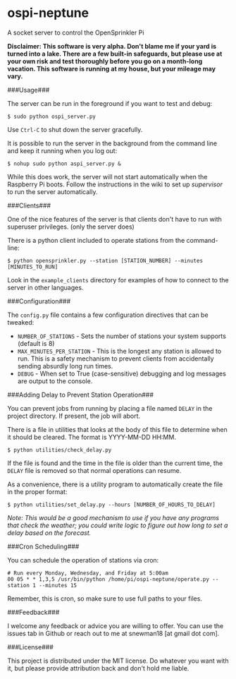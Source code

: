 ospi-neptune
============

A socket server to control the OpenSprinkler Pi

**Disclaimer: This software is very alpha. Don't blame me if your yard is turned into a lake. There are a few built-in safeguards, but please use at your own risk and test thoroughly before you go on a month-long vacation. This software is running at my house, but your mileage may vary.**

###Usage###

The server can be run in the foreground if you want to test and debug:

    $ sudo python ospi_server.py

Use `Ctrl-C` to shut down the server gracefully.

It is possible to run the server in the background from the command line and keep it running when you log out:

    $ nohup sudo python aspi_server.py &

While this does work, the server will not start automatically when the Raspberry Pi boots. Follow the instructions in the wiki to set up *supervisor* to run the server automatically.

###Clients###

One of the nice features of the server is that clients don't have to run with superuser privileges. (only the server does)

There is a python client included to operate stations from the command-line:

    $ python opensprinkler.py --station [STATION_NUMBER] --minutes [MINUTES_TO_RUN]

Look in the `example_clients` directory for examples of how to connect to the server in other languages.

###Configuration###

The `config.py` file contains a few configuration directives that can be tweaked:
* `NUMBER_OF_STATIONS` - Sets the number of stations your system supports (default is 8)
* `MAX_MINUTES_PER_STATION` - This is the longest any station is allowed to run. This is a safety mechanism to prevent clients from accidentally sending absurdly long run times.
* `DEBUG` - When set to True (case-sensitive) debugging and log messages are output to the console.

###Adding Delay to Prevent Station Operation###

You can prevent jobs from running by placing a file named `DELAY` in the project directory. If present, the job will abort.

There is a file in utilities that looks at the body of this file to determine when it should be cleared. The format is YYYY-MM-DD HH:MM.

    $ python utilities/check_delay.py

If the file is found and the time in the file is older than the current time, the `DELAY` file is removed so that normal operations can resume.

As a convenience, there is a utility program to automatically create the file in the proper format:

    $ python utilities/set_delay.py --hours [NUMBER_OF_HOURS_TO_DELAY]

*Note: This would be a good mechanism to use if you have any programs that check the weather; you could write logic to figure out how long to set a delay based on the forecast.*

###Cron Scheduling###

You can schedule the operation of stations via cron:

    # Run every Monday, Wednesday, and Friday at 5:00am
    00 05 * * 1,3,5 /usr/bin/python /home/pi/ospi-neptune/operate.py --station 1 --minutes 15

Remember, this is cron, so make sure to use full paths to your files.

###Feedback###

I welcome any feedback or advice you are willing to offer. You can use the issues tab in Github or reach out to me at snewman18 [at gmail dot com].

###License###

This project is distributed under the MIT license. Do whatever you want with it, but please provide attribution back and don't hold me liable.


